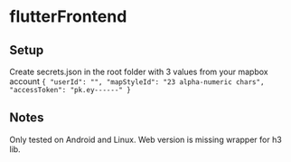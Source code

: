 # flutterFrontend

## Setup

Create secrets.json in the root folder with 3 values from your mapbox account
`
{
  "userId": "",
  "mapStyleId": "23 alpha-numeric chars",
  "accessToken": "pk.ey------"
}
`

## Notes

Only tested on Android and Linux. Web version is missing wrapper for h3 lib.
